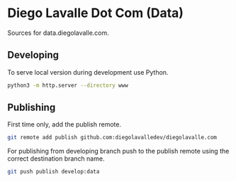 # Diego Lavalle Dot Com (Data)

Sources for data.diegolavalle.com.

## Developing

To serve local version during development use Python.

```sh
python3 -m http.server --directory www
```

## Publishing

First time only, add the publish remote.

```sh
git remote add publish github.com:diegolavalledev/diegolavalle.com
```

For publishing from developing branch push to the publish remote using the correct destination branch name.

```sh
git push publish develop:data
```
